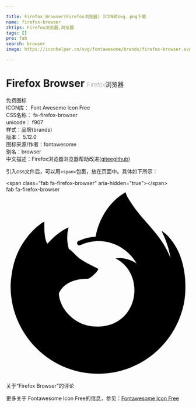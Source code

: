 ```yaml
---

title: Firefox Browser(Firefox浏览器) ICON转svg、png下载
name: firefox-browser
zhTips: Firefox浏览器,浏览器
tags: []
pre: fab
search: browser
image: https://iconhelper.cn/svg/fontawesome/brands/firefox-browser.svg

---
```


# Firefox Browser  <small style="font-size: 60%;font-weight: 100">Firefox浏览器</small>


<div class="detail-page">
<p>
<span><span class="badge-success badge">免费图标</span> </span>
<br/>
<span>
ICON库：
<span class="badge-secondary badge">Font Awesome Icon Free</span> 
</span>
<br/>
<span>
CSS名称：
<span class="badge-secondary badge">fa-firefox-browser</span> 
</span>
<br/>
<span>
unicode：
<span class="badge-secondary badge">f907</span> 
<copy-btn content='f907' btn-title=""></copy-btn>
<copy-btn :content='String.fromCodePoint(parseInt("f907", 16))' btn-title="复制U"></copy-btn>
</span><br/><span>样式：<span class="badge-light badge">品牌(brands)</span></span>
<br/>
<span>
版本：
<span class="badge-secondary badge">5.12.0</span> 
</span>
<br/>
<span>图标来源/作者：<span class="badge-light badge">fontawesome</span></span> 
<br/>
<span>别名：<span class="badge-light badge">browser</span></span><br/><span class="zh-detail">中文描述：<span class="badge-primary badge">Firefox浏览器</span><span class="badge-primary badge">浏览器</span><span class="help-link"><span>帮助改进</span>(<a href="https://gitee.com/liuwave/icon-helper/edit/master/json/fontawesome/brands/firefox-browser.json" target="_blank" rel="noopener noreferrer">gitee</a><a href="https://github.com/liuwave/icon-helper/edit/master/json/fontawesome/brands/firefox-browser.json" target="_blank" rel="noopener noreferrer">github</a></span>)</span><br/>
</p>
</div>
<div class="alert alert-dark">
  <i class="fab fa-firefox-browser fa-xs"></i>
  <i class="fab fa-firefox-browser fa-sm"></i>
  <i class="fab fa-firefox-browser fa-lg"></i>
  <i class="fab fa-firefox-browser fa-2x"></i>
  <i class="fab fa-firefox-browser fa-3x"></i>
  <i class="fab fa-firefox-browser fa-5x"></i>
  <i class="fab fa-firefox-browser fa-7x"></i>
</div>
<div>
  <p>引入css文件后，可以用<code>&lt;span&gt;</code>包裹，放在页面中。具体如下所示：    
  </p>
  <div class="alert alert-primary" style="font-size: 14px">
    &lt;span class="fab fa-firefox-browser" aria-hidden="true"&gt;&lt;/span&gt;
    <copy-btn content='<span class="fab fa-firefox-browser" aria-hidden="true"></span>'></copy-btn>
  </div>
  <div class="alert alert-secondary">
    <i class="fab fa-firefox-browser"
    style="font-size: 24px"
    aria-hidden="true"></i> fab fa-firefox-browser
    <copy-btn content="fab fa-firefox-browser" btn-title="复制图标名称"></copy-btn>
  </div>
</div>
<div id="svg" class="svg-wrap">
<svg xmlns="http://www.w3.org/2000/svg" viewBox="0 0 512 512"><path d="M189.37,152.86Zm-58.74-29.37C130.79,123.5,130.71,123.5,130.63,123.49Zm351.42,45.35c-10.61-25.5-32.08-53-48.94-61.73,13.72,26.89,21.67,53.88,24.7,74,0,0,0,.14.05.41-27.58-68.75-74.35-96.47-112.55-156.83-1.93-3.05-3.86-6.11-5.74-9.33-1-1.65-1.86-3.34-2.69-5.05A44.88,44.88,0,0,1,333.24.69a.63.63,0,0,0-.55-.66.9.9,0,0,0-.46,0l-.12.07-.18.1.1-.14c-54.23,31.77-76.72,87.38-82.5,122.78a130,130,0,0,0-48.33,12.33,6.25,6.25,0,0,0-3.09,7.75,6.13,6.13,0,0,0,7.79,3.79l.52-.21a117.84,117.84,0,0,1,42.11-11l1.42-.1c2-.12,4-.2,6-.22A122.61,122.61,0,0,1,291,140c.67.2,1.32.42,2,.63,1.89.57,3.76,1.2,5.62,1.87,1.36.5,2.71,1,4.05,1.58,1.09.44,2.18.88,3.25,1.35q2.52,1.13,5,2.35c.75.37,1.5.74,2.25,1.13q2.4,1.26,4.74,2.63,1.51.87,3,1.8a124.89,124.89,0,0,1,42.66,44.13c-13-9.15-36.35-18.19-58.82-14.28,87.74,43.86,64.18,194.9-57.39,189.2a108.43,108.43,0,0,1-31.74-6.12c-2.42-.91-4.8-1.89-7.16-2.93-1.38-.63-2.76-1.27-4.12-2C174.5,346,149.9,316.92,146.83,281.59c0,0,11.25-41.95,80.62-41.95,7.5,0,28.93-20.92,29.33-27-.09-2-42.54-18.87-59.09-35.18-8.85-8.71-13.05-12.91-16.77-16.06a69.58,69.58,0,0,0-6.31-4.77A113.05,113.05,0,0,1,173.92,97c-25.06,11.41-44.55,29.45-58.71,45.37h-.12c-9.67-12.25-9-52.65-8.43-61.08-.12-.53-7.22,3.68-8.15,4.31a178.54,178.54,0,0,0-23.84,20.43A214,214,0,0,0,51.9,133.36l0,0a.08.08,0,0,1,0,0,205.84,205.84,0,0,0-32.73,73.9c-.06.27-2.33,10.21-4,22.48q-.42,2.87-.78,5.74c-.57,3.69-1,7.71-1.44,14,0,.24,0,.48-.05.72-.18,2.71-.34,5.41-.49,8.12,0,.41,0,.82,0,1.24,0,134.7,109.21,243.89,243.92,243.89,120.64,0,220.82-87.58,240.43-202.62.41-3.12.74-6.26,1.11-9.41,4.85-41.83-.54-85.79-15.82-122.55Z"/></svg>
</div>
<detail full-name='fa-firefox-browser'></detail>

<Vssue title="关于“Firefox Browser”的评论" >关于“Firefox Browser”的评论</Vssue>
    
<div><p>更多关于  Fontawesome Icon Free的信息，参见：<a target="_blank" href="https://iconhelper.cn/fontawesome.html">Fontawesome Icon Free</a>
</p></div>
